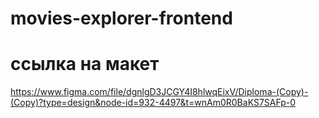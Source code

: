 # movies-explorer-frontend
# ссылка на макет
https://www.figma.com/file/dgnlgD3JCGY4I8hlwqEixV/Diploma-(Copy)-(Copy)?type=design&node-id=932-4497&t=wnAm0R0BaKS7SAFp-0
